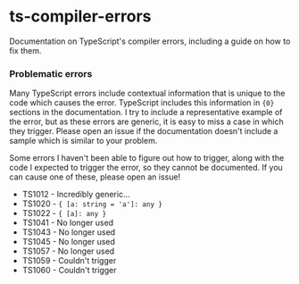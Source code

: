 # ts-compiler-errors

Documentation on TypeScript's compiler errors, including a guide on how to fix them.

### Problematic errors

Many TypeScript errors include contextual information that is unique to the code which causes the error. TypeScript includes this information in `{0}` sections in the documentation. I try to include a representative example of the error, but as these errors are generic, it is easy to miss a case in which they trigger. Please open an issue if the documentation doesn't include a sample which is similar to your problem.

Some errors I haven't been able to figure out how to trigger, along with the code I expected to trigger the error, so they cannot be documented. If you can cause one of these, please open an issue!

- TS1012 - Incredibly generic...
- TS1020 - `{ [a: string = 'a']: any }`
- TS1022 - `{ [a]: any }`
- TS1041 - No longer used
- TS1043 - No longer used
- TS1045 - No longer used
- TS1057 - No longer used
- TS1059 - Couldn't trigger
- TS1060 - Couldn't trigger

